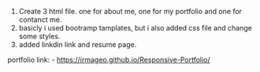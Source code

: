 1. Create 3 html file. one for about me, one for my portfolio and one for contanct me.
2. basicly i used bootramp tamplates, but i also added css file and change some styles.
3. added linkdin link and resume page.



portfolio link: - https://irmageo.github.io/Responsive-Portfolio/

